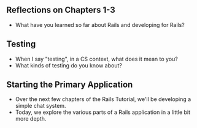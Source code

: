 Reflections on Chapters 1-3
---------------------------

* What have you learned so far about Rails and developing for Rails?

Testing
-------

* When I say "testing", in a CS context, what does it mean to you?
* What kinds of testing do you know about?

Starting the Primary Application
--------------------------------

* Over the next few chapters of the Rails Tutorial, we'll be developing
  a simple chat system.
* Today, we explore the various parts of a Rails application in a little
  bit more depth.
